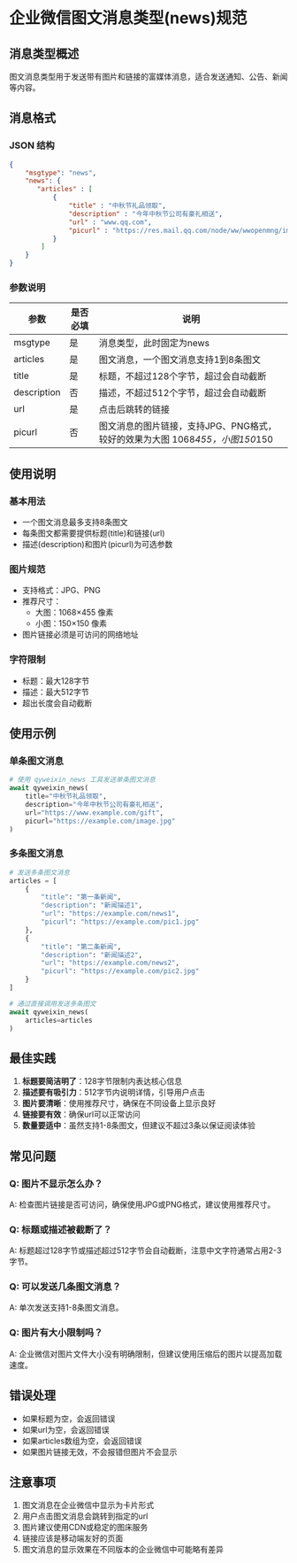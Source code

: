 # 企业微信图文消息类型(news)规范

## 消息类型概述
图文消息类型用于发送带有图片和链接的富媒体消息，适合发送通知、公告、新闻等内容。

## 消息格式

### JSON 结构
```json
{
    "msgtype": "news",
    "news": {
       "articles" : [
           {
               "title" : "中秋节礼品领取",
               "description" : "今年中秋节公司有豪礼相送",
               "url" : "www.qq.com",
               "picurl" : "https://res.mail.qq.com/node/ww/wwopenmng/images/independent/doc/test_pic_msg1.png"
           }
        ]
    }
}
```

### 参数说明

| 参数 | 是否必填 | 说明 |
|------|----------|------|
| msgtype | 是 | 消息类型，此时固定为news |
| articles | 是 | 图文消息，一个图文消息支持1到8条图文 |
| title | 是 | 标题，不超过128个字节，超过会自动截断 |
| description | 否 | 描述，不超过512个字节，超过会自动截断 |
| url | 是 | 点击后跳转的链接 |
| picurl | 否 | 图文消息的图片链接，支持JPG、PNG格式，较好的效果为大图 1068*455，小图150*150 |

## 使用说明

### 基本用法
- 一个图文消息最多支持8条图文
- 每条图文都需要提供标题(title)和链接(url)
- 描述(description)和图片(picurl)为可选参数

### 图片规范
- 支持格式：JPG、PNG
- 推荐尺寸：
  - 大图：1068×455 像素
  - 小图：150×150 像素
- 图片链接必须是可访问的网络地址

### 字符限制
- 标题：最大128字节
- 描述：最大512字节
- 超出长度会自动截断

## 使用示例

### 单条图文消息
```python
# 使用 qyweixin_news 工具发送单条图文消息
await qyweixin_news(
    title="中秋节礼品领取",
    description="今年中秋节公司有豪礼相送",
    url="https://www.example.com/gift",
    picurl="https://example.com/image.jpg"
)
```

### 多条图文消息
```python
# 发送多条图文消息
articles = [
    {
        "title": "第一条新闻",
        "description": "新闻描述1",
        "url": "https://example.com/news1",
        "picurl": "https://example.com/pic1.jpg"
    },
    {
        "title": "第二条新闻",
        "description": "新闻描述2",
        "url": "https://example.com/news2",
        "picurl": "https://example.com/pic2.jpg"
    }
]

# 通过直接调用发送多条图文
await qyweixin_news(
    articles=articles
)
```

## 最佳实践

1. **标题要简洁明了**：128字节限制内表达核心信息
2. **描述要有吸引力**：512字节内说明详情，引导用户点击
3. **图片要清晰**：使用推荐尺寸，确保在不同设备上显示良好
4. **链接要有效**：确保url可以正常访问
5. **数量要适中**：虽然支持1-8条图文，但建议不超过3条以保证阅读体验

## 常见问题

### Q: 图片不显示怎么办？
A: 检查图片链接是否可访问，确保使用JPG或PNG格式，建议使用推荐尺寸。

### Q: 标题或描述被截断了？
A: 标题超过128字节或描述超过512字节会自动截断，注意中文字符通常占用2-3字节。

### Q: 可以发送几条图文消息？
A: 单次发送支持1-8条图文消息。

### Q: 图片有大小限制吗？
A: 企业微信对图片文件大小没有明确限制，但建议使用压缩后的图片以提高加载速度。

## 错误处理

- 如果标题为空，会返回错误
- 如果url为空，会返回错误
- 如果articles数组为空，会返回错误
- 如果图片链接无效，不会报错但图片不会显示

## 注意事项

1. 图文消息在企业微信中显示为卡片形式
2. 用户点击图文消息会跳转到指定的url
3. 图片建议使用CDN或稳定的图床服务
4. 链接应该是移动端友好的页面
5. 图文消息的显示效果在不同版本的企业微信中可能略有差异 